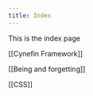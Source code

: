 ```yaml
---
title: Index
---
```

This is the index page

[[Cynefin Framework]]


[[Being and forgetting]]


[[CSS]]


